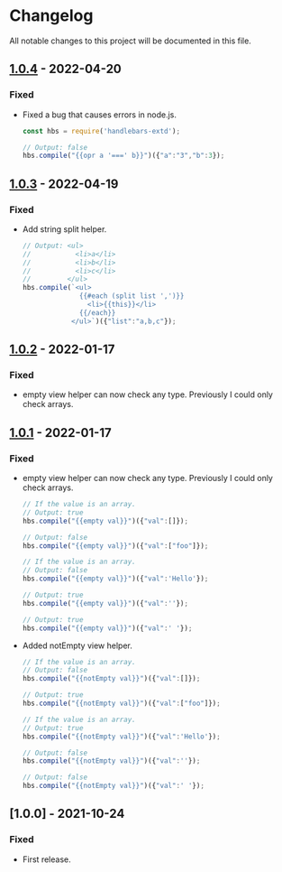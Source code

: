 # Changelog

All notable changes to this project will be documented in this file.

## [1.0.4] - 2022-04-20
### Fixed
- Fixed a bug that causes errors in node.js.
  ```js
  const hbs = require('handlebars-extd');

  // Output: false
  hbs.compile("{{opr a '===' b}}")({"a":"3","b":3});
  ```

## [1.0.3] - 2022-04-19
### Fixed
- Add string split helper.
  ```js
  // Output: <ul>
  //           <li>a</li>
  //           <li>b</li>
  //           <li>c</li>
  //         </ul>
  hbs.compile(`<ul>
                {{#each (split list ',')}}
                  <li>{{this}}</li>
                {{/each}}
              </ul>`)({"list":"a,b,c"});
  ```

## [1.0.2] - 2022-01-17
### Fixed
- empty view helper can now check any type. Previously I could only check arrays.

## [1.0.1] - 2022-01-17
### Fixed
- empty view helper can now check any type. Previously I could only check arrays.
  ```js
  // If the value is an array.
  // Output: true
  hbs.compile("{{empty val}}")({"val":[]});

  // Output: false
  hbs.compile("{{empty val}}")({"val":["foo"]});

  // If the value is an array.
  // Output: false
  hbs.compile("{{empty val}}")({"val":'Hello'});

  // Output: true
  hbs.compile("{{empty val}}")({"val":''});

  // Output: true
  hbs.compile("{{empty val}}")({"val":' '});
  ```

- Added notEmpty view helper.
  ```js
  // If the value is an array.
  // Output: false
  hbs.compile("{{notEmpty val}}")({"val":[]});

  // Output: true
  hbs.compile("{{notEmpty val}}")({"val":["foo"]});

  // If the value is an array.
  // Output: true
  hbs.compile("{{notEmpty val}}")({"val":'Hello'});

  // Output: false
  hbs.compile("{{notEmpty val}}")({"val":''});

  // Output: false
  hbs.compile("{{notEmpty val}}")({"val":' '});
  ```

## [1.0.0] - 2021-10-24
### Fixed
- First release.

[1.0.1]: https://github.com/takuya-motoshima/handlebars-extd/compare/v1.0.0...v1.0.1
[1.0.2]: https://github.com/takuya-motoshima/handlebars-extd/compare/v1.0.1...v1.0.2
[1.0.3]: https://github.com/takuya-motoshima/handlebars-extd/compare/v1.0.2...v1.0.3
[1.0.4]: https://github.com/takuya-motoshima/handlebars-extd/compare/v1.0.3...v1.0.4